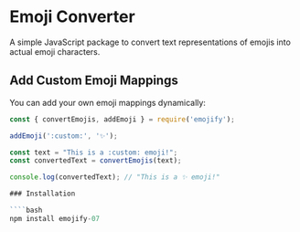 # Emoji Converter

A simple JavaScript package to convert text representations of emojis into actual emoji characters.

## Add Custom Emoji Mappings

You can add your own emoji mappings dynamically:

```javascript
const { convertEmojis, addEmoji } = require('emojify');

addEmoji(':custom:', '✨');

const text = "This is a :custom: emoji!";
const convertedText = convertEmojis(text);

console.log(convertedText); // "This is a ✨ emoji!"

### Installation

````bash
npm install emojify-07

